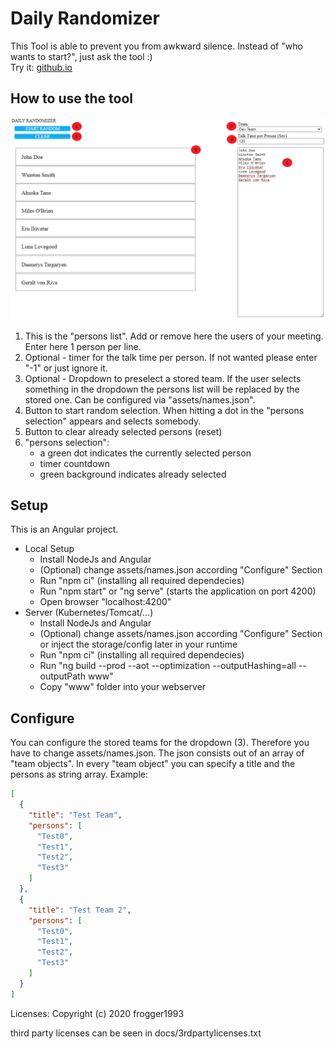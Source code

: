 # Daily Randomizer #

This Tool is able to prevent you from awkward silence. Instead of "who wants to start?", just ask the tool :)
<br>
Try it:
[github.io](https://frogger1993.github.io/daily/)

## How to use the tool ##
![alt text](ui.png)
1) This is the "persons list". Add or remove here the users of your meeting. Enter here 1 person per line.
2) Optional - timer for the talk time per person. If not wanted please enter "-1" or just ignore it.
3) Optional - Dropdown to preselect a stored team. If the user selects something in the dropdown the persons list will be replaced by the stored one. Can be configured via "assets/names.json".
4) Button to start random selection. When hitting a dot in the "persons selection" appears and selects somebody.
5) Button to clear already selected persons (reset)
6) "persons selection":
    - a green dot indicates the currently selected person
    - timer countdown
    - green background indicates already selected

## Setup ##
This is an Angular project.
- Local Setup
    - Install NodeJs and Angular
    - (Optional) change assets/names.json according "Configure" Section
    - Run "npm ci" (installing all required dependecies)
    - Run "npm start" or "ng serve" (starts the application on port 4200)
    - Open browser "localhost:4200"
- Server (Kubernetes/Tomcat/...)
    - Install NodeJs and Angular
    - (Optional) change assets/names.json according "Configure" Section or inject the storage/config later in your runtime
    - Run "npm ci" (installing all required dependecies)
    - Run "ng build --prod --aot --optimization --outputHashing=all --outputPath www"
    - Copy "www" folder into your webserver

## Configure ##
You can configure the stored teams for the dropdown (3). Therefore you have to change assets/names.json.
The json consists out of an array of "team objects". In every "team object" you can specify a title and the persons as string array.
Example:

```json
[
  {
    "title": "Test Team",
    "persons": [
      "Test0",
      "Test1",
      "Test2",
      "Test3"
    ]
  },
  {
    "title": "Test Team 2",
    "persons": [
      "Test0",
      "Test1",
      "Test2",
      "Test3"
    ]
  }
]
````


Licenses:
Copyright (c) 2020 frogger1993

third party licenses can be seen in docs/3rdpartylicenses.txt

